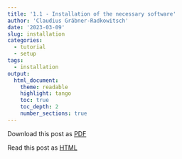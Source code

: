 ```yaml
---
title: '1.1 - Installation of the necessary software'
author: 'Claudius Gräbner-Radkowitsch'
date: '2023-03-09'
slug: installation
categories:
  - tutorial
  - setup
tags:
  - installation
output: 
  html_document:
    theme: readable
    highlight: tango
    toc: true
    toc_depth: 2
    number_sections: true
---
```


Download this post as [PDF](pubdir/pdfcontent.pdf)

Read this post as [HTML](pubdir/onlinecontent.html)
